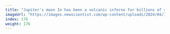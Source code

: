 ```yaml
---
title: "Jupiter's moon Io has been a volcanic inferno for billions of years"
imageUrl: "https://images.newscientist.com/wp-content/uploads/2024/04/18114146/SEI_200340813.jpg?width=788"
index: 176
weight: 176
---
```

